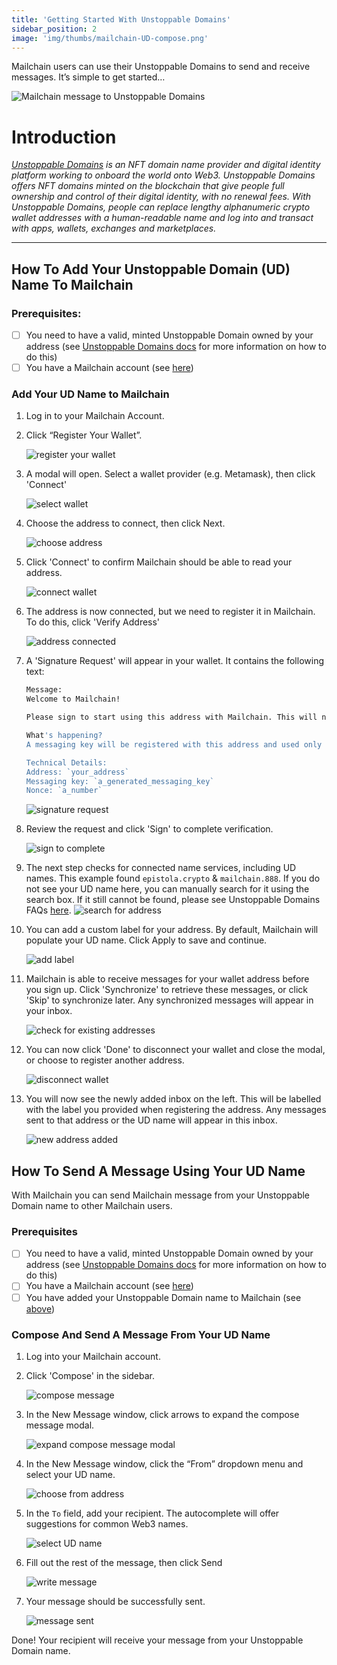 ```yaml
---
title: 'Getting Started With Unstoppable Domains'
sidebar_position: 2
image: 'img/thumbs/mailchain-UD-compose.png'
---
```


Mailchain users can use their Unstoppable Domains to send and receive messages. It’s simple to get started…

![Mailchain message to Unstoppable Domains](../img-unstoppable-domains/mailchain-UD-compose.png)

# Introduction

_[Unstoppable Domains](https://unstoppabledomains.com/) is an NFT domain name provider and digital identity platform working to onboard the world onto Web3. Unstoppable Domains offers NFT domains minted on the blockchain that give people full ownership and control of their digital identity, with no renewal fees. With Unstoppable Domains, people can replace lengthy alphanumeric crypto wallet addresses with a human-readable name and log into and transact with apps, wallets, exchanges and marketplaces._

---

## How To Add Your Unstoppable Domain (UD) Name To Mailchain

### Prerequisites:

-   [ ] You need to have a valid, minted Unstoppable Domain owned by your address (see [Unstoppable Domains docs](https://support.unstoppabledomains.com/) for more information on how to do this)
-   [ ] You have a Mailchain account (see [here](/user/guides/getting-started/create-a-mailchain-account))

### Add Your UD Name to Mailchain

1. Log in to your Mailchain Account.

2. Click “Register Your Wallet”.

    ![register your wallet](../img-unstoppable-domains/unstoppable-domains_introduction/ud1_1.png)

3. A modal will open. Select a wallet provider (e.g. Metamask), then click 'Connect'

    ![select wallet](../img-unstoppable-domains/unstoppable-domains_introduction/ud1_2.png)

4. Choose the address to connect, then click Next.

    ![choose address](../img-unstoppable-domains/unstoppable-domains_introduction/ud1_3.png)

5. Click 'Connect' to confirm Mailchain should be able to read your address.

    ![connect wallet](../img-unstoppable-domains/unstoppable-domains_introduction/ud1_3-1.png)

6. The address is now connected, but we need to register it in Mailchain. To do this, click 'Verify Address'

    ![address connected](../img-unstoppable-domains/unstoppable-domains_introduction/ud1_4.png)

7. A 'Signature Request' will appear in your wallet. It contains the following text:

    ```bash
    Message:
    Welcome to Mailchain!

    Please sign to start using this address with Mailchain. This will not trigger a blockchain transaction or cost any gas fees.

    What's happening?
    A messaging key will be registered with this address and used only for messaging. It will replace any existing registered messaging keys.

    Technical Details:
    Address: `your_address`
    Messaging key: `a_generated_messaging_key`
    Nonce: `a_number`
    ```

    ![signature request](../img-unstoppable-domains/unstoppable-domains_introduction/ud1_5.png)

8. Review the request and click 'Sign' to complete verification.

    ![sign to complete](../img-unstoppable-domains/unstoppable-domains_introduction/ud1_6.png)

9. The next step checks for connected name services, including UD names. This example found `epistola.crypto` & `mailchain.888`. If you do not see your UD name here, you can manually search for it using the search box. If it still cannot be found, please see Unstoppable Domains FAQs [here](/user/guides/name-services/unstoppable-domains/unstoppable-domains-faqs#my-ud-name-was-not-found-what-should-i-check).
   ![search for address](../img-unstoppable-domains/unstoppable-domains_introduction/ud1_7.png)

10. You can add a custom label for your address. By default, Mailchain will populate your UD name. Click Apply to save and continue.

    ![add label](../img-unstoppable-domains/unstoppable-domains_introduction/ud1_8.png)

11. Mailchain is able to receive messages for your wallet address before you sign up. Click 'Synchronize' to retrieve these messages, or click 'Skip' to synchronize later. Any synchronized messages will appear in your inbox.

    ![check for existing addresses](../img-unstoppable-domains/unstoppable-domains_introduction/ud1_9.png)

12. You can now click 'Done' to disconnect your wallet and close the modal, or choose to register another address.

    ![disconnect wallet](../img-unstoppable-domains/unstoppable-domains_introduction/ud1_10.png)

13. You will now see the newly added inbox on the left. This will be labelled with the label you provided when registering the address. Any messages sent to that address or the UD name will appear in this inbox.

    ![new address added](../img-unstoppable-domains/unstoppable-domains_introduction/ud1_11.png)

## How To Send A Message Using Your UD Name

With Mailchain you can send Mailchain message from your Unstoppable Domain name to other Mailchain users.

### Prerequisites

-   [ ] You need to have a valid, minted Unstoppable Domain owned by your address (see [Unstoppable Domains docs](https://support.unstoppabledomains.com/) for more information on how to do this)
-   [ ] You have a Mailchain account (see [here](/user/guides/getting-started/create-a-mailchain-account))
-   [ ] You have added your Unstoppable Domain name to Mailchain (see [above](/user/guides/name-services/unstoppable-domains/unstoppable-domains-getting-started#how-to-add-your-unstoppable-domain-ud-name-to-mailchain))

### Compose And Send A Message From Your UD Name

1. Log into your Mailchain account.

2. Click 'Compose' in the sidebar.

    ![compose message](../img-unstoppable-domains/unstoppable-domains_introduction/ud2_1.png)

3. In the New Message window, click arrows to expand the compose message modal.

    ![expand compose message modal](../img-unstoppable-domains/unstoppable-domains_introduction/ud2_1-1.png)

4. In the New Message window, click the “From” dropdown menu and select your UD name.

    ![choose from address](../img-unstoppable-domains/unstoppable-domains_introduction/ud2_2.png)

5. In the `To` field, add your recipient. The autocomplete will offer suggestions for common Web3 names.

    ![select UD name](../img-unstoppable-domains/unstoppable-domains_introduction/ud2_3.png)

6. Fill out the rest of the message, then click Send

    ![write message](../img-unstoppable-domains/unstoppable-domains_introduction/ud2_4.png)

7. Your message should be successfully sent.

    ![message sent](../img-unstoppable-domains/unstoppable-domains_introduction/ud2_5.png)

Done! Your recipient will receive your message from your Unstoppable Domain name.
